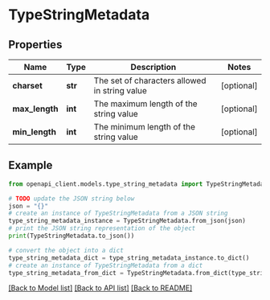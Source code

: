 # TypeStringMetadata


## Properties

Name | Type | Description | Notes
------------ | ------------- | ------------- | -------------
**charset** | **str** | The set of characters allowed in string value | [optional] 
**max_length** | **int** | The maximum length of the string value | [optional] 
**min_length** | **int** | The minimum length of the string value | [optional] 

## Example

```python
from openapi_client.models.type_string_metadata import TypeStringMetadata

# TODO update the JSON string below
json = "{}"
# create an instance of TypeStringMetadata from a JSON string
type_string_metadata_instance = TypeStringMetadata.from_json(json)
# print the JSON string representation of the object
print(TypeStringMetadata.to_json())

# convert the object into a dict
type_string_metadata_dict = type_string_metadata_instance.to_dict()
# create an instance of TypeStringMetadata from a dict
type_string_metadata_from_dict = TypeStringMetadata.from_dict(type_string_metadata_dict)
```
[[Back to Model list]](../README.md#documentation-for-models) [[Back to API list]](../README.md#documentation-for-api-endpoints) [[Back to README]](../README.md)


